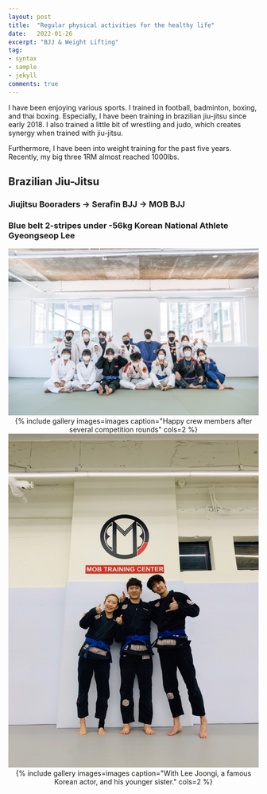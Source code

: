 ```yaml
---
layout: post
title:  "Regular physical activities for the healthy life"
date:   2022-01-26
excerpt: "BJJ & Weight Lifting"
tag:
- syntax
- sample
- jekyll
comments: true
---
```


I have been enjoying various sports. I trained in football, badminton, boxing, and thai boxing. Especially, I have been training in brazilian jiu-jitsu since early 2018. I also trained a little bit of wrestling and judo, which creates synergy when trained with jiu-jitsu.

Furthermore, I have been into weight training for the past five years. Recently, my big three 1RM almost reached 1000lbs.

## Brazilian Jiu-Jitsu 

### Jiujitsu Booraders -> Serafin BJJ -> MOB BJJ 
### Blue belt 2-stripes under -56kg Korean National Athlete Gyeongseop Lee

<img src="/assets/img/BJJ4.jpeg">
<center>{% include gallery images=images caption="Happy crew members after several competition rounds" cols=2 %}<center>
    
<img src="/assets/img/BJJ1.jpeg">
<center>{% include gallery images=images caption="With Lee Joongi, a famous Korean actor, and his younger sister." cols=2 %}<center>
